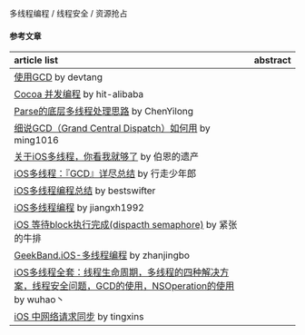 
多线程编程 / 线程安全 / 资源抢占
#### 参考文章
article list | abstract
:-- | :--:
[使用GCD](http://blog.devtang.com/2012/02/22/use-gcd/) by devtang |
[Cocoa 并发编程](https://hit-alibaba.github.io/interview/iOS/Cocoa-Touch/Multithreading.html) by hit-alibaba |
[Parse的底层多线程处理思路](https://github.com/ChenYilong/ParseSourceCodeStudy/blob/master/01_Parse%E7%9A%84%E5%A4%9A%E7%BA%BF%E7%A8%8B%E5%A4%84%E7%90%86%E6%80%9D%E8%B7%AF/Parse%E7%9A%84%E5%BA%95%E5%B1%82%E5%A4%9A%E7%BA%BF%E7%A8%8B%E5%A4%84%E7%90%86%E6%80%9D%E8%B7%AF.md) by ChenYilong |
[细说GCD（Grand Central Dispatch）如何用](https://github.com/ming1016/study/wiki/%E7%BB%86%E8%AF%B4GCD%EF%BC%88Grand-Central-Dispatch%EF%BC%89%E5%A6%82%E4%BD%95%E7%94%A8) by ming1016 |
[关于iOS多线程，你看我就够了](https://www.jianshu.com/p/0b0d9b1f1f19) by 伯恩的遗产 |
[iOS多线程：『GCD』详尽总结](https://juejin.im/post/5a90de68f265da4e9b592b40) by 行走少年郎 |
[iOS多线程编程总结](https://bestswifter.com/multithreadconclusion/) by bestswifter |
[iOS多线程编程](https://jiangxh1992.github.io/ios/2016/11/10/%E5%A4%9A%E7%BA%BF%E7%A8%8B/) by jiangxh1992 |
[iOS 等待block执行完成(dispacth semaphore)](http://www.jianshu.com/p/e54cacca3d5d) by 紧张的牛排 |
[GeekBand.iOS-多线程编程](http://zhanjingbo.site/14614801701186.html) by zhanjingbo |
[iOS多线程全套：线程生命周期，多线程的四种解决方案，线程安全问题，GCD的使用，NSOperation的使用](http://www.cocoachina.com/ios/20170707/19769.html) by wuhao丶  |
[iOS 中网络请求同步](https://tingxins.com/2017/04/synchronous-gcd/) by tingxins | 

